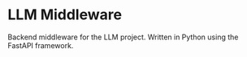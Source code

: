 # LLM Middleware

Backend middleware for the LLM project. Written in Python using the FastAPI framework.
